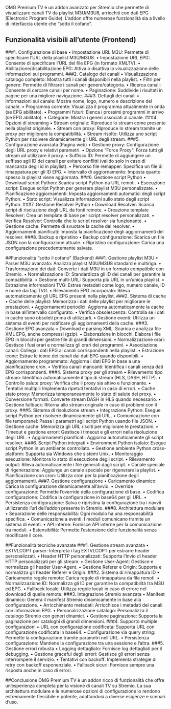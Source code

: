 OMG Premium TV è un addon avanzato per Stremio che permette di visualizzare canali TV da playlist M3U/M3U8, arricchiti con dati EPG (Electronic Program Guide). L’addon offre numerose funzionalità sia a livello di interfaccia utente che “sotto il cofano”.

## Funzionalità visibili all’utente (Frontend)
###1. Configurazione di base
•	Impostazione URL M3U: Permette di specificare l’URL della playlist M3U/M3U8.
•	Impostazione URL EPG: Consente di specificare l’URL del file EPG (in formato XMLTV).
•	Abilitazione/disabilitazione EPG: Attiva o disattiva la visualizzazione delle informazioni sui programmi.
###2. Catalogo dei canali
•	Visualizzazione catalogo completo: Mostra tutti i canali disponibili nella playlist.
•	Filtri per genere: Permette di filtrare i canali per genere/categoria.
•	Ricerca canali: Consente di cercare canali per nome.
•	Paginazione: Suddivide i risultati in pagine per una migliore navigazione.
###3. Dettagli dei canali
•	Informazioni sul canale: Mostra nome, logo, numero e descrizione del canale.
•	Programma corrente: Visualizza il programma attualmente in onda (se EPG abilitato).
•	Programmi futuri: Elenca i prossimi programmi in arrivo (se EPG abilitato).
•	Categorie: Mostra i generi associati al canale.
###4. Opzioni di streaming
•	Stream originale: Riproduce lo stream come presente nella playlist originale.
•	Stream con proxy: Riproduce lo stream tramite un proxy per migliorare la compatibilità.
•	Stream risolto: Utilizza uno script Python per risolvere dinamicamente gli URL degli stream.
###5. Configurazione avanzata (Pagina web)
•	Gestione proxy: Configurazione degli URL proxy e relativi parametri.
•	Opzione “Force Proxy”: Forza tutti gli stream ad utilizzare il proxy.
•	Suffisso ID: Permette di aggiungere un suffisso agli ID dei canali per evitare conflitti (valido solo in caso di mancanza degli id in playlist).
•	Percorso file remapper: Specifica un file di rimappatura per gli ID EPG.
•	Intervallo di aggiornamento: Imposta quanto spesso la playlist viene aggiornata.
###6. Gestione script Python
•	Download script Python: Scarica script Python da URL remoti.
•	Esecuzione script: Esegue script Python per generare playlist M3U personalizzate.
•	Pianificazione aggiornamenti: Imposta aggiornamenti automatici degli script Python.
•	Stato script: Visualizza informazioni sullo stato degli script Python.
###7. Gestione Resolver Python
•	Download Resolver: Scarica script di risoluzione degli URL da fonti remote.
•	Creazione template Resolver: Crea un template di base per script resolver personalizzati.
•	Verifica Resolver: Controlla che lo script resolver sia funzionante.
•	Gestione cache: Permette di svuotare la cache del resolver.
•	Aggiornamenti pianificati: Imposta la pianificazione degli aggiornamenti del resolver.
###8. Backup e ripristino
•	Backup configurazione: Scarica un file JSON con la configurazione attuale.
•	Ripristino configurazione: Carica una configurazione precedentemente salvata.

##Funzionalità “sotto il cofano” (Backend)
###1. Gestione playlist M3U
•	Parser M3U avanzato: Analizza playlist M3U/M3U8 standard e multiriga.
•	Trasformazione dei dati: Converte i dati M3U in un formato compatibile con Stremio.
•	Normalizzazione ID: Standardizza gli ID dei canali per garantire la compatibilità.
•	Gestione multi-URL: Supporta più URL in un’unica playlist.
•	Estrazione informazioni TVG: Estrae metadati come logo, numero canale, ID e nome dai tag TVG.
•	Rilevamento EPG incorporato: Rileva automaticamente gli URL EPG presenti nella playlist.
###2. Sistema di cache
•	Cache delle playlist: Memorizza i dati delle playlist per migliorare le prestazioni.
•	Aggiornamenti periodici: Aggiorna automaticamente la cache in base all’intervallo configurato.
•	Verifica obsolescenza: Controlla se i dati in cache sono obsoleti prima di utilizzarli.
•	Gestione eventi: Utilizza un sistema di eventi per notificare gli aggiornamenti della cache.
###3. Gestione EPG avanzata
•	Download e parsing XML: Scarica e analizza file XML EPG, anche compressi (gzip).
•	Elaborazione in blocchi: Elabora i file EPG in blocchi per gestire file di grandi dimensioni.
•	Normalizzazione orari: Gestisce i fusi orari e normalizza gli orari dei programmi.
•	Associazione canali: Collega i dati EPG ai canali corrispondenti nella playlist.
•	Estrazione icone: Estrae le icone dei canali dai dati EPG quando disponibili.
•	Aggiornamento programmato: Aggiorna i dati EPG in base a una pianificazione cron.
•	Verifica canali mancanti: Identifica i canali senza dati EPG corrispondenti.
###4. Sistema proxy per gli stream
•	Rilevamento tipo stream: Identifica automaticamente il tipo di stream (HLS, DASH, HTTP).
•	Controllo salute proxy: Verifica che il proxy sia attivo e funzionante.
•	Tentativi multipli: Implementa ripetuti tentativi in caso di errori.
•	Cache stato proxy: Memorizza temporaneamente lo stato di salute dei proxy.
•	Conversione formati: Converte stream DASH in HLS quando necessario.
•	Gestione fallback: Ritorna allo stream originale in caso di problemi con il proxy.
###5. Sistema di risoluzione stream
•	Integrazione Python: Esegue script Python per risolvere dinamicamente gli URL.
•	Comunicazione con file temporanei: Passa i parametri agli script Python usando file JSON.
•	Gestione cache: Memorizza gli URL risolti per migliorare le prestazioni.
•	Timeout e gestione errori: Gestisce i timeout e gli errori nella risoluzione degli URL.
•	Aggiornamenti pianificati: Aggiorna automaticamente gli script resolver.
###6. Script Python integrati
•	Environment Python isolato: Esegue script Python in un ambiente controllato.
•	Gestione ambiente Python cross-platform: Supporta sia Windows che sistemi Unix.
•	Monitoraggio esecuzione: Monitora lo stato di esecuzione degli script.
•	Rilevamento output: Rileva automaticamente i file generati dagli script.
•	Canale speciale di rigenerazione: Aggiunge un canale speciale per rigenerare la playlist.
•	Pianificazione con cron: Utilizza cron per la pianificazione degli aggiornamenti.
###7. Gestione configurazione
•	Caricamento dinamico: Carica la configurazione dinamicamente all’avvio.
•	Override configurazione: Permette l’override della configurazione di base.
•	Codifica configurazione: Codifica la configurazione in base64 per gli URL.
•	Persistenza configurazione: Salva e ripristina la configurazione tra i riavvii utilizzando l’url dell’addon presente in Stremio.
###8. Architettura modulare
•	Separazione delle responsabilità: Ogni modulo ha una responsabilità specifica.
•	Comunicazione a eventi: I moduli comunicano tramite un sistema di eventi.
•	API interne: Fornisce API interne per la comunicazione tra moduli.
•	Estensibilità: Permette l’estensione delle funzionalità senza modificare il core.

##Funzionalità tecniche avanzate
###1. Gestione stream avanzata
•	EXTVLCOPT parser: Interpreta i tag EXTVLCOPT per estrarre header personalizzati.
•	Header HTTP personalizzati: Supporta l’invio di header HTTP personalizzati per gli stream.
•	Gestione User-Agent: Gestisce e normalizza gli header User-Agent.
•	Gestione Referer e Origin: Supporta e normalizza gli header Referer e Origin.
###2. Sistema di rimappatura ID
•	Caricamento regole remote: Carica regole di rimappatura da file remoti.
•	Normalizzazione ID: Normalizza gli ID per garantire la compatibilità tra M3U ed EPG.
•	Fallback locale: Utilizza regole locali in caso di errore nel download di quelle remote.
###3. Integrazione Stremio avanzata
•	Manifest dinamico: Genera il manifest Stremio dinamicamente in base alla configurazione.
•	Arricchimento metadati: Arricchisce i metadati dei canali con informazioni EPG.
•	Personalizzazione catalogo: Personalizza il catalogo Stremio con generi dinamici.
•	Gestione paginazione: Supporta la paginazione per cataloghi di grandi dimensioni.
###4. Supporto multiple configurazioni
•	URL con configurazione codificata: Supporta URL con configurazione codificata in base64.
•	Configurazione via query string: Permette la configurazione tramite parametri nell’URL.
•	Persistenza configurazione: Mantiene la configurazione tra una sessione e l’altra.
###5. Gestione errori robusta
•	Logging dettagliato: Fornisce log dettagliati per il debugging.
•	Gestione graceful degli errori: Gestisce gli errori senza interrompere il servizio.
•	Tentativi con backoff: Implementa strategie di retry con backoff esponenziale.
•	Fallback sicuri: Fornisce sempre una risposta anche in caso di errori.

##Conclusione
OMG Premium TV è un addon ricco di funzionalità che offre un’esperienza completa per la visione di canali TV su Stremio. La sua architettura modulare e le numerose opzioni di configurazione lo rendono estremamente flessibile e potente, adattandosi a diverse esigenze e scenari d’uso.

